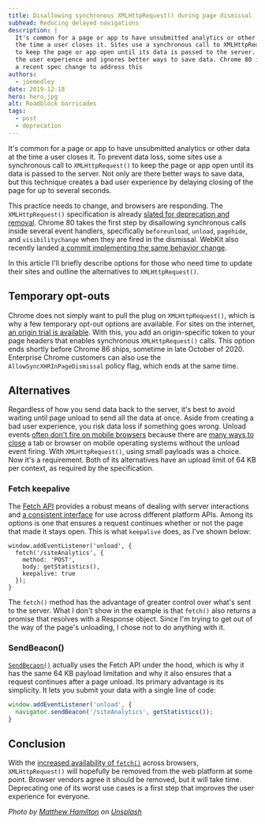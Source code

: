 ```yaml
---
title: Disallowing synchronous XMLHttpRequest() during page dismissal
subhead: Reducing delayed navigations
description: |
  It's common for a page or app to have unsubmitted analytics or other data at
  the time a user closes it. Sites use a synchronous call to XMLHttpRequest()
  to keep the page or app open until its data is passed to the server. It hurts
  the user experience and ignores better ways to save data. Chrome 80 implements
  a recent spec change to address this
authors:
  - joemedley
date: 2019-12-18
hero: hero.jpg
alt: Roadblock barricades
tags:
  - post
  - deprecation
---
```


It's common for a page or app to have unsubmitted analytics or other data at the
time a user closes it. To prevent data loss, some sites use a synchronous call
to `XMLHttpRequest()` to keep the page or app open until its data is passed to
the server. Not only are there better ways to save data, but this technique creates
a bad user experience by delaying closing of the page for up to several seconds.

This practice needs to change, and browsers are responding. The `XMLHttpRequest()`
specification is already [slated for deprecation and
removal](https://xhr.spec.whatwg.org/#sync-warning). Chrome 80 takes the first
step by disallowing synchronous calls inside several event handlers,
specifically `beforeunload`, `unload`, `pagehide`, and `visibilitychange` when
they are fired in the dismissal. WebKit also recently landed [a commit implementing
the same behavior change](https://bugs.webkit.org/show_bug.cgi?id=204912).

In this article I'll briefly describe options for those who need time to update
their sites and outline the alternatives to `XMLHttpRequest()`.

## Temporary opt-outs

Chrome does not simply want to pull the plug on `XMLHttpRequest()`, which is why a few
temporary opt-out options are available. For sites on the internet, [an origin
trial is
available](https://developers.chrome.com/origintrials/#/view_trial/4391009636686233601).
With this, you add an origin-specific token to your page headers that enables
synchronous `XMLHttpRequest()` calls. This option ends shortly before Chrome 86
ships, sometime in late October of 2020. Enterprise Chrome customers can also
use the  `AllowSyncXHRInPageDismissal` policy flag, which ends at the same time.

## Alternatives

Regardless of how you send data back to the server, it's best to avoid waiting
until page unload to send all the data at once. Aside from creating a bad user
experience, you risk data loss if something goes wrong.  Unload events [often
don't fire on mobile
browsers](https://www.igvita.com/2015/11/20/dont-lose-user-and-app-state-use-page-visibility/)
because there are [many ways to
close](https://developers.google.com/web/updates/2018/07/page-lifecycle-api) a
tab or browser on mobile operating systems without the unload event firing. With
`XMLHttpRequest()`, using small payloads was a choice. Now it's a requirement. Both of
its alternatives have an upload limit of 64&nbsp;KB per context, as required
by the specification.

### Fetch keepalive

The [Fetch API](https://developer.mozilla.org/en-US/docs/Web/API/Fetch_API)
provides a robust means of dealing with server interactions and [a consistent
interface](https://fetch.spec.whatwg.org/#preface) for use across different
platform APIs. Among its options is one that ensures a request continues whether
or not the page that made it stays open. This is what `keepalive` does, as I've
shown below:

```js/5
window.addEventListener('unload', {
  fetch('/siteAnalytics', {
    method: 'POST',
    body: getStatistics(),
    keepalive: true
  });
}
```

The `fetch()` method has the advantage of greater control over what's sent to
the server. What I don't show in the example is that `fetch()` also returns a
promise that resolves with a Response object. Since I'm trying to get out of the
way of the page's unloading, I chose not to do anything with it.

### SendBeacon()

[`SendBecaon()`](https://developer.mozilla.org/en-US/docs/Web/API/Navigator/sendBeacon)
actually uses the Fetch API under the hood, which is why it has the same
64&nbsp;KB payload limitation and why it also ensures that a request continues
after a page unload. Its primary advantage is its simplicity. It lets you
submit your data with a single line of code:

```js
window.addEventListener('unload', {
  navigator.sendBeacon('/siteAnalytics', getStatistics());
}
```

## Conclusion

With the [increased availability of
`fetch()`](https://developer.mozilla.org/en-US/docs/Web/API/WindowOrWorkerGlobalScope/fetch#Browser_compatibility)
across browsers, `XMLHttpRequest()` will hopefully be removed
from the web platform at some point. Browser vendors agree it should be removed, but it will
take time. Deprecating one of its worst use cases is a first step that improves
the user experience for everyone.

*Photo by [Matthew Hamilton](https://unsplash.com/@thatsmrbio?utm_source=unsplash&utm_medium=referral&utm_content=creditCopyText) on [Unsplash](https://unsplash.com/s/photos/roadblock?utm_source=unsplash&utm_medium=referral&utm_content=creditCopyText)*
